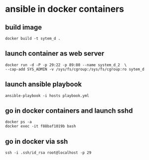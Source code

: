 # ansible in docker containers

## build image
```
docker build -t sytem_d .
```

## launch container as web server

```
docker run -d -P -p 29:22 -p 89:80 --name system_d_2  \
--cap-add SYS_ADMIN -v /sys/fs/cgroup:/sys/fs/cgroup:ro sytem_d
```

## launch ansible playbook
```
ansible-playbook -i hosts playbook.yml 
```

## go in docker containers and launch sshd
```
docker ps -a
docker exec -it f88baf1019b bash
```

## go in docker via ssh 
```
ssh -i .ssh/id_rsa root@localhost -p 29
```